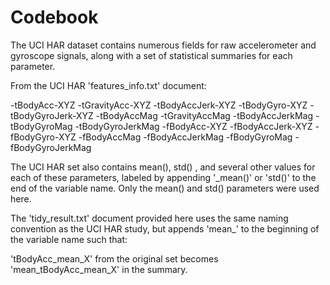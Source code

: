 # Codebook

The UCI HAR dataset contains numerous fields for raw accelerometer and gyroscope signals, along with a set of statistical summaries for each parameter.

From the UCI HAR 'features_info.txt' document:

-tBodyAcc-XYZ
-tGravityAcc-XYZ
-tBodyAccJerk-XYZ
-tBodyGyro-XYZ
-tBodyGyroJerk-XYZ
-tBodyAccMag
-tGravityAccMag
-tBodyAccJerkMag
-tBodyGyroMag
-tBodyGyroJerkMag
-fBodyAcc-XYZ
-fBodyAccJerk-XYZ
-fBodyGyro-XYZ
-fBodyAccMag
-fBodyAccJerkMag
-fBodyGyroMag
-fBodyGyroJerkMag

The UCI HAR set also contains mean(), std() , and several other values for each of these parameters, labeled by appending '_mean()' or 'std()' to the end of the variable name.  Only the mean() and std() parameters were used here.

The 'tidy_result.txt' document provided here uses the same naming convention as the UCI HAR study, but appends 'mean_' to the beginning of the variable name such that:

'tBodyAcc_mean_X' from the original set becomes 'mean_tBodyAcc_mean_X' in the summary.
